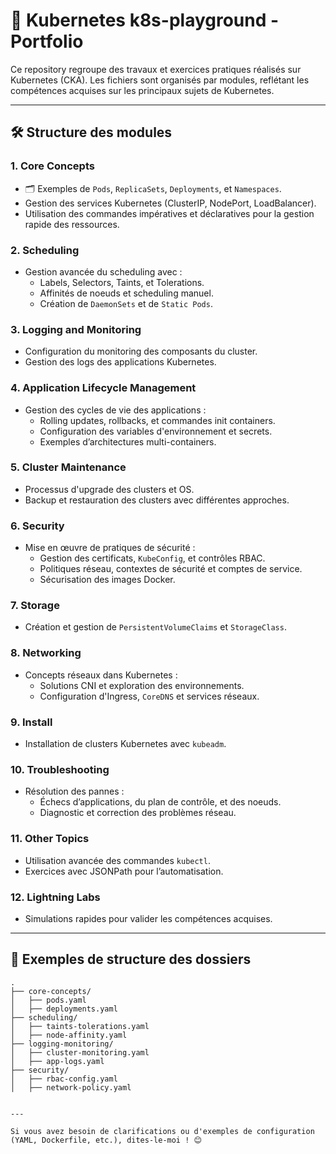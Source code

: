 # 🚀 Kubernetes k8s-playground - Portfolio

Ce repository regroupe des travaux et exercices pratiques réalisés sur Kubernetes (CKA). Les fichiers sont organisés par modules, reflétant les compétences acquises sur les principaux sujets de Kubernetes.

---

## 🛠️ Structure des modules

### **1. Core Concepts**
- 🗂️ Exemples de `Pods`, `ReplicaSets`, `Deployments`, et `Namespaces`.
- Gestion des services Kubernetes (ClusterIP, NodePort, LoadBalancer).
- Utilisation des commandes impératives et déclaratives pour la gestion rapide des ressources.

### **2. Scheduling**
- Gestion avancée du scheduling avec :
  - Labels, Selectors, Taints, et Tolerations.
  - Affinités de noeuds et scheduling manuel.
  - Création de `DaemonSets` et de `Static Pods`.

### **3. Logging and Monitoring**
- Configuration du monitoring des composants du cluster.
- Gestion des logs des applications Kubernetes.

### **4. Application Lifecycle Management**
- Gestion des cycles de vie des applications :
  - Rolling updates, rollbacks, et commandes init containers.
  - Configuration des variables d'environnement et secrets.
  - Exemples d’architectures multi-containers.

### **5. Cluster Maintenance**
- Processus d'upgrade des clusters et OS.
- Backup et restauration des clusters avec différentes approches.

### **6. Security**
- Mise en œuvre de pratiques de sécurité :
  - Gestion des certificats, `KubeConfig`, et contrôles RBAC.
  - Politiques réseau, contextes de sécurité et comptes de service.
  - Sécurisation des images Docker.

### **7. Storage**
- Création et gestion de `PersistentVolumeClaims` et `StorageClass`.

### **8. Networking**
- Concepts réseaux dans Kubernetes :
  - Solutions CNI et exploration des environnements.
  - Configuration d'Ingress, `CoreDNS` et services réseaux.

### **9. Install**
- Installation de clusters Kubernetes avec `kubeadm`.

### **10. Troubleshooting**
- Résolution des pannes :
  - Échecs d’applications, du plan de contrôle, et des noeuds.
  - Diagnostic et correction des problèmes réseau.

### **11. Other Topics**
- Utilisation avancée des commandes `kubectl`.
- Exercices avec JSONPath pour l’automatisation.

### **12. Lightning Labs**
- Simulations rapides pour valider les compétences acquises.

---

## 📂 Exemples de structure des dossiers

```plaintext
.
├── core-concepts/
│   ├── pods.yaml
│   ├── deployments.yaml
├── scheduling/
│   ├── taints-tolerations.yaml
│   ├── node-affinity.yaml
├── logging-monitoring/
│   ├── cluster-monitoring.yaml
│   ├── app-logs.yaml
├── security/
│   ├── rbac-config.yaml
│   ├── network-policy.yaml


---

Si vous avez besoin de clarifications ou d'exemples de configuration (YAML, Dockerfile, etc.), dites-le-moi ! 😊
